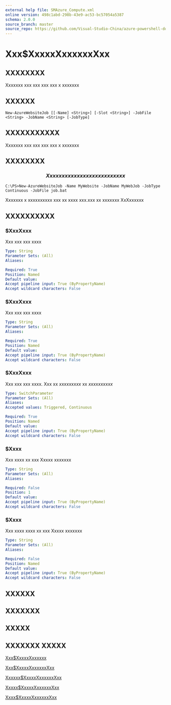 ```yaml
---
external help file: SMAzure_Compute.xml
online version: 498c1abd-298b-43e9-ac53-bc57054a5387
schema: 2.0.0
source_branch: master
source_repo: https://github.com/Visual-Studio-China/azure-powershell-docs-int
---
```


# Xxx$XxxxxXxxxxxxXxx
## XXXXXXXX
Xxxxxxx xxx xxx xxx xxx x xxxxxxx

## XXXXXX

```
New-AzureWebsiteJob [[-Name] <String>] [-Slot <String>] -JobFile <String> -JobName <String> [-JobType]
```

## XXXXXXXXXXX
Xxxxxxx xxx xxx xxx xxx x xxxxxxx

## XXXXXXXX

### $$$$$$$$$$$$$$  Xxxxxx xxx xxx xxx xxx x xxxxxxx $$$$$$$$$$$$$$
```
C:\PS>New-AzureWebsiteJob -Name MyWebsite -JobName MyWebJob -JobType Continuous -JobFile job.bat
```

Xxxxxxx x xxxxxxxxxx xxx xx xxxx xxx.xxx xx xxxxxxx XxXxxxxxx

## XXXXXXXXXX

### $XxxXxxx
Xxx xxx xxx xxxx

```yaml
Type: String
Parameter Sets: (All)
Aliases: 

Required: True
Position: Named
Default value: 
Accept pipeline input: True (ByPropertyName)
Accept wildcard characters: False
```

### $XxxXxxx
Xxx xxx xxx xxxx

```yaml
Type: String
Parameter Sets: (All)
Aliases: 

Required: True
Position: Named
Default value: 
Accept pipeline input: True (ByPropertyName)
Accept wildcard characters: False
```

### $XxxXxxx
Xxx xxx xxx xxxx.
Xxx xx $xxxxxxxxx$ xx $xxxxxxxxxx$

```yaml
Type: SwitchParameter
Parameter Sets: (All)
Aliases: 
Accepted values: Triggered, Continuous

Required: True
Position: Named
Default value: 
Accept pipeline input: True (ByPropertyName)
Accept wildcard characters: False
```

### $Xxxx
Xxx xxxx xx xxx Xxxxx xxxxxxx

```yaml
Type: String
Parameter Sets: (All)
Aliases: 

Required: False
Position: 1
Default value: 
Accept pipeline input: True (ByPropertyName)
Accept wildcard characters: False
```

### $Xxxx
Xxx xxxx xxxx xx xxx Xxxxx xxxxxxx

```yaml
Type: String
Parameter Sets: (All)
Aliases: 

Required: False
Position: Named
Default value: 
Accept pipeline input: True (ByPropertyName)
Accept wildcard characters: False
```

## XXXXXX

## XXXXXXX

## XXXXX

## XXXXXXX XXXXX

[Xxx$XxxxxXxxxxxx](498c1abd-298b-43e9-ac53-bc57054a5387)

[Xxx$XxxxxXxxxxxxXxx](5ef76b84-385f-419e-8aba-228d53ce2232)

[Xxxxxx$XxxxxXxxxxxxXxx](e25091a2-2472-4674-978c-ec1522631bc1)

[Xxxxx$XxxxxXxxxxxxXxx](33bc54a9-76a7-45cd-92d5-662e16354fa3)

[Xxxx$XxxxxXxxxxxxXxx](9698753f-0bfc-4845-b74e-6c6bed38a430)


